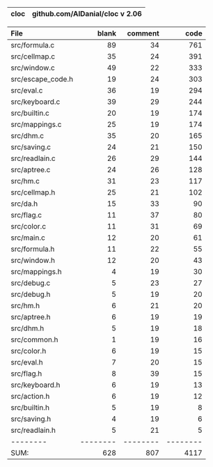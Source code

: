 cloc|github.com/AlDanial/cloc v 2.06
--- | ---

File|blank|comment|code
:-------|-------:|-------:|-------:
src/formula.c|89|34|761
src/cellmap.c|35|24|391
src/window.c|49|22|333
src/escape_code.h|19|24|303
src/eval.c|36|19|294
src/keyboard.c|39|29|244
src/builtin.c|20|19|174
src/mappings.c|25|19|174
src/dhm.c|35|20|165
src/saving.c|24|21|150
src/readlain.c|26|29|144
src/aptree.c|24|26|128
src/hm.c|31|23|117
src/cellmap.h|25|21|102
src/da.h|15|33|90
src/flag.c|11|37|80
src/color.c|11|31|69
src/main.c|12|20|61
src/formula.h|11|22|55
src/window.h|12|20|43
src/mappings.h|4|19|30
src/debug.c|5|23|27
src/debug.h|5|19|20
src/hm.h|6|21|20
src/aptree.h|6|19|19
src/dhm.h|5|19|18
src/common.h|1|19|16
src/color.h|6|19|15
src/eval.h|7|20|15
src/flag.h|8|39|15
src/keyboard.h|6|19|13
src/action.h|6|19|12
src/builtin.h|5|19|8
src/saving.h|4|19|6
src/readlain.h|5|21|5
--------|--------|--------|--------
SUM:|628|807|4117
